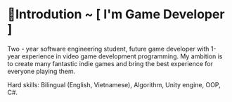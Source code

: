 # 💫Introdution ~ [ I'm Game Developer ]
Two - year software engineering student, future game developer with 1-year experience in video game development programming. My ambition is to create many fantastic indie games and bring the best experience for everyone playing them.

Hard skills: Bilingual (English, Vietnamese), Algorithm, Unity engine, OOP, C#.
